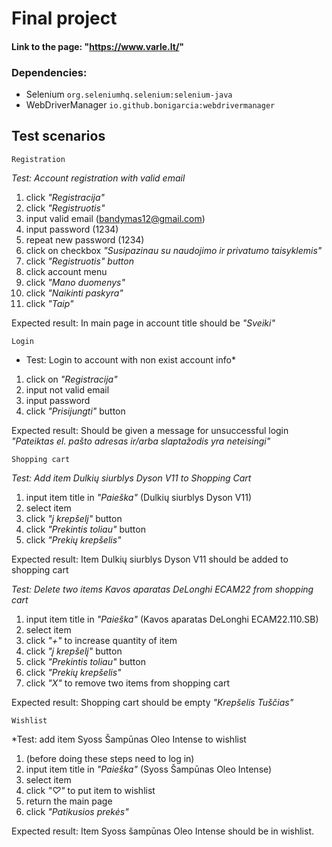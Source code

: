 # Final project 

#### Link to the page: "https://www.varle.lt/"

### Dependencies:
- Selenium `org.seleniumhq.selenium:selenium-java`
- WebDriverManager `io.github.bonigarcia:webdrivermanager`

## Test scenarios

`Registration`

*Test: Account registration with valid email*

1. click *"Registracija"* 
2. click  *"Registruotis"* 
3. input valid email (bandymas12@gmail.com) 
4. input password (1234)
5. repeat new password (1234)
6. click on checkbox *"Susipazinau su naudojimo ir privatumo taisyklemis"* 
7. click  *"Registruotis" button*
8. click  account menu
9. click  *"Mano duomenys"*
10. click  *"Naikinti paskyra"*
11. click  *"Taip"*
 
Expected result: In main page in account title should be *"Sveiki"*

`Login`

* Test: Login to account with non exist account info*

1. click on *"Registracija"* 
2. input not valid email
3. input password 
4. click *"Prisijungti"* button

Expected result: Should be given a message for unsuccessful login 
*"Pateiktas el. pašto adresas ir/arba slaptažodis yra neteisingi"*

`Shopping cart`

*Test: Add item Dulkių siurblys Dyson V11 to Shopping Cart*

1. input item title in *"Paieška"* (Dulkių siurblys Dyson V11)
2. select item
3. click *"į krepšelį"* button
4. click *"Prekintis toliau"* button
5. click *"Prekių krepšelis"*

Expected result: Item Dulkių siurblys Dyson V11 should be added to shopping cart

*Test: Delete two items Kavos aparatas DeLonghi ECAM22 from shopping cart*

1. input item title in *"Paieška"* (Kavos aparatas DeLonghi ECAM22.110.SB)
2. select item
3. click *"+"* to increase quantity of item 
4. click *"į krepšelį"* button
5. click *"Prekintis toliau"* button
6. click *"Prekių krepšelis"*
7. click *"X"* to remove two items from shopping cart

Expected result: Shopping cart should be empty *"Krepšelis Tuščias"*

`Wishlist`

*Test: add item Syoss Šampūnas Oleo Intense to wishlist

1. (before doing these steps need to log in)
2. input item title in *"Paieška"* (Syoss Šampūnas Oleo Intense)
3. select item
4. click *"♡"* to put item to wishlist
5. return the main page
6. click *"Patikusios prekės"*

Expected result: Item Syoss šampūnas Oleo Intense should be in wishlist.








